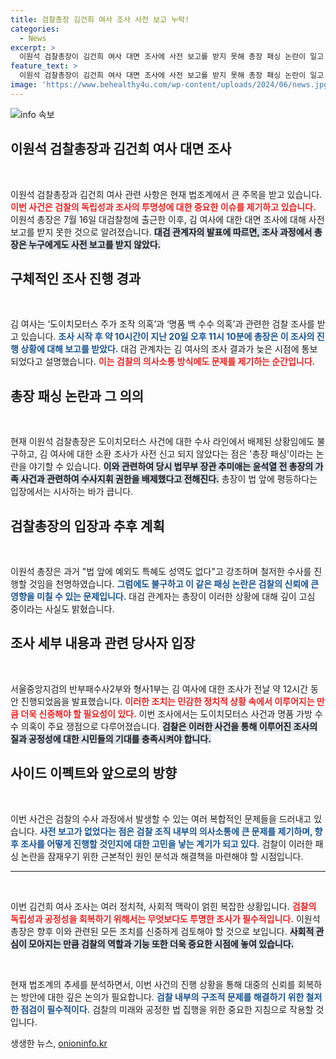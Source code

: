 ```yaml
---
title: 검찰총장 김건희 여사 조사 사전 보고 누락!
categories:
  - News
excerpt: >
  이원석 검찰총장이 김건희 여사 대면 조사에 사전 보고를 받지 못해 총장 패싱 논란이 일고 있다. 대검 관계자는 조사 시작 10시간 후에야 통보를 받았다고 전하며, 이로 인해 검찰 수사의 공정성에 대한 우려가 커지고 있다.
feature_text: >
  이원석 검찰총장이 김건희 여사 대면 조사에 사전 보고를 받지 못해 총장 패싱 논란이 일고 있다. 대검 관계자는 조사 시작 10시간 후에야 통보를 받았다고 전하며, 이로 인해 검찰 수사의 공정성에 대한 우려가 커지고 있다.
image: 'https://www.behealthy4u.com/wp-content/uploads/2024/06/news.jpg'
---
```


<p><img src="https://www.behealthy4u.com/wp-content/uploads/2024/06/news.jpg" alt="info 속보" /></p>

<h2 data-ke-size="size26">이원석 검찰총장과 김건희 여사 대면 조사</h2>

<p data-ke-size="size16">&nbsp;</p>

<p>이원석 검찰총장과 김건희 여사 관련 사항은 현재 법조계에서 큰 주목을 받고 있습니다. <b><span style="color: #ee2323;">이번 사건은 검찰의 독립성과 조사의 투명성에 대한 중요한 이슈를 제기하고 있습니다.</span></b> 이원석 총장은 7월 16일 대검찰청에 출근한 이후, 김 여사에 대한 대면 조사에 대해 사전 보고를 받지 못한 것으로 알려졌습니다. <b><span style="background-color: #21538527;">대검 관계자의 발표에 따르면, 조사 과정에서 총장은 누구에게도 사전 보고를 받지 않았다.</span></b></p>

<h2>구체적인 조사 진행 경과</h2>

<p data-ke-size="size16">&nbsp;</p>

<p>김 여사는 ‘도이치모터스 주가 조작 의혹’과 ‘명품 백 수수 의혹’과 관련한 검찰 조사를 받고 있습니다. <b><span style="color: #1a5490;">조사 시작 후 약 10시간이 지난 20일 오후 11시 10분에 총장은 이 조사의 진행 상황에 대해 보고를 받았다.</span></b> 대검 관계자는 김 여사의 조사 결과가 늦은 시점에 통보되었다고 설명했습니다. <b><span style="color: #ee2323;">이는 검찰의 의사소통 방식에도 문제를 제기하는 순간입니다.</span></b> </p>

<h2>총장 패싱 논란과 그 의의</h2>

<p data-ke-size="size16">&nbsp;</p>

<p>현재 이원석 검찰총장은 도이치모터스 사건에 대한 수사 라인에서 배제된 상황임에도 불구하고, 김 여사에 대한 소환 조사가 사전 신고 되지 않았다는 점은 '총장 패싱'이라는 논란을 야기할 수 있습니다. <b><span style="background-color: #21538527;">이와 관련하여 당시 법무부 장관 추미애는 윤석열 전 총장의 가족 사건과 관련하여 수사지휘 권한을 배제했다고 전해진다.</span></b> 총장이 법 앞에 평등하다는 입장에서는 시사하는 바가 큽니다. </p>

<h2>검찰총장의 입장과 추후 계획</h2>

<p data-ke-size="size16">&nbsp;</p>

<p>이원석 총장은 과거 "법 앞에 예외도 특혜도 성역도 없다"고 강조하며 철저한 수사를 진행할 것임을 천명하였습니다. <b><span style="color: #1a5490;">그럼에도 불구하고 이 같은 패싱 논란은 검찰의 신뢰에 큰 영향을 미칠 수 있는 문제입니다.</span></b> 대검 관계자는 총장이 이러한 상황에 대해 깊이 고심 중이라는 사실도 밝혔습니다. </p>

<h2>조사 세부 내용과 관련 당사자 입장</h2>

<p data-ke-size="size16">&nbsp;</p>

<p>서울중앙지검의 반부패수사2부와 형사1부는 김 여사에 대한 조사가 전날 약 12시간 동안 진행되었음을 발표했습니다. <b><span style="color: #ee2323;">이러한 조치는 민감한 정치적 상황 속에서 이루어지는 만큼 더욱 신중해야 할 필요성이 있다.</span></b> 이번 조사에서는 도이치모터스 사건과 명품 가방 수수 의혹이 주요 쟁점으로 다루어졌습니다. <b><span style="background-color: #21538527;">검찰은 이러한 사건을 통해 이루어진 조사의 질과 공정성에 대한 시민들의 기대를 충족시켜야 합니다.</span></b> </p>

<h2>사이드 이펙트와 앞으로의 방향</h2>

<p data-ke-size="size16">&nbsp;</p>

<p>이번 사건은 검찰의 수사 과정에서 발생할 수 있는 여러 복합적인 문제들을 드러내고 있습니다. <b><span style="color: #1a5490;">사전 보고가 없었다는 점은 검찰 조직 내부의 의사소통에 큰 문제를 제기하며, 향후 조사를 어떻게 진행할 것인지에 대한 고민을 낳는 계기가 되고 있다.</span></b> 검찰이 이러한 패싱 논란을 잠재우기 위한 근본적인 원인 분석과 해결책을 마련해야 할 시점입니다.</p>

<hr>

<p data-ke-size="size16">&nbsp;</p>

<p>이번 김건희 여사 조사는 여러 정치적, 사회적 맥락이 얽힌 복잡한 상황입니다. <b><span style="color: #ee2323;">검찰의 독립성과 공정성을 회복하기 위해서는 무엇보다도 투명한 조사가 필수적입니다.</span></b> 이원석 총장은 향후 이와 관련된 모든 조치를 신중하게 검토해야 할 것으로 보입니다. <b><span style="background-color: #21538527;">사회적 관심이 모아지는 만큼 검찰의 역할과 기능 또한 더욱 중요한 시점에 놓여 있습니다.</span></b> </p>

<p data-ke-size="size16">&nbsp;</p>

<p>현재 법조계의 추세를 분석하면서, 이번 사건의 진행 상황을 통해 대중의 신뢰를 회복하는 방안에 대한 깊은 논의가 필요합니다. <b><span style="color: #1a5490;">검찰 내부의 구조적 문제를 해결하기 위한 철저한 점검이 필수적이다.</span></b> 검찰의 미래와 공정한 법 집행을 위한 중요한 지침으로 작용할 것입니다.</p>
생생한 뉴스, <a href="https://onioninfo.kr" rel="dofollow">onioninfo.kr</a>


